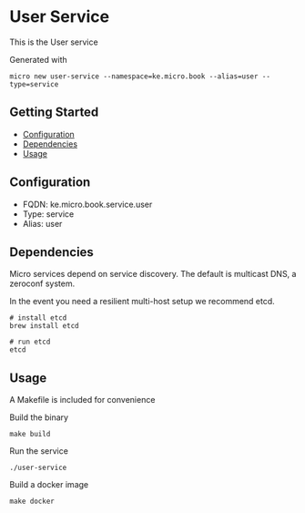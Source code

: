 # User Service

This is the User service

Generated with

```
micro new user-service --namespace=ke.micro.book --alias=user --type=service
```

## Getting Started

- [Configuration](#configuration)
- [Dependencies](#dependencies)
- [Usage](#usage)

## Configuration

- FQDN: ke.micro.book.service.user
- Type: service
- Alias: user

## Dependencies

Micro services depend on service discovery. The default is multicast DNS, a zeroconf system.

In the event you need a resilient multi-host setup we recommend etcd.

```
# install etcd
brew install etcd

# run etcd
etcd
```

## Usage

A Makefile is included for convenience

Build the binary

```
make build
```

Run the service
```
./user-service
```

Build a docker image
```
make docker
```